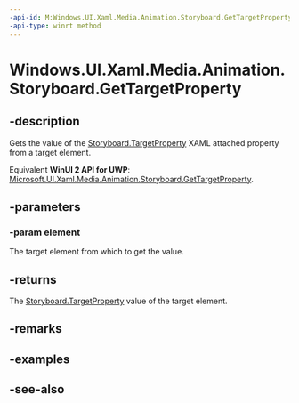```yaml
---
-api-id: M:Windows.UI.Xaml.Media.Animation.Storyboard.GetTargetProperty(Windows.UI.Xaml.Media.Animation.Timeline)
-api-type: winrt method
---
```


<!-- Method syntax
public string GetTargetProperty(Windows.UI.Xaml.Media.Animation.Timeline element)
-->

# Windows.UI.Xaml.Media.Animation.Storyboard.GetTargetProperty

## -description
Gets the value of the [Storyboard.TargetProperty](/uwp/api/windows.ui.xaml.media.animation.storyboard.targetproperty) XAML attached property from a target element.

Equivalent **WinUI 2 API for UWP**: [Microsoft.UI.Xaml.Media.Animation.Storyboard.GetTargetProperty](/windows/winui/api/microsoft.ui.xaml.media.animation.storyboard.gettargetproperty).

## -parameters
### -param element
The target element from which to get the value.

## -returns
The [Storyboard.TargetProperty](/uwp/api/windows.ui.xaml.media.animation.storyboard.targetproperty) value of the target element.

## -remarks

## -examples

## -see-also
